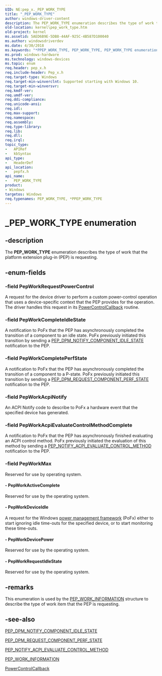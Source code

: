 ```yaml
---
UID: NE:pep_x._PEP_WORK_TYPE
title: "_PEP_WORK_TYPE"
author: windows-driver-content
description: The PEP_WORK_TYPE enumeration describes the type of work that the platform extension plug-in (PEP) is requesting.
old-location: kernel\pep_work_type.htm
old-project: kernel
ms.assetid: 5AED6B9E-5DB8-44AF-925C-4B587D100040
ms.author: windowsdriverdev
ms.date: 4/30/2018
ms.keywords: "*PPEP_WORK_TYPE, PEP_WORK_TYPE, PEP_WORK_TYPE enumeration [Kernel-Mode Driver Architecture], PepWorkAcpiEvaluateControlMethodComplete, PepWorkAcpiNotify, PepWorkActiveComplete, PepWorkCompleteIdleState, PepWorkCompletePerfState, PepWorkDeviceIdle, PepWorkDevicePower, PepWorkMax, PepWorkRequestIdleState, PepWorkRequestPowerControl, _PEP_WORK_TYPE, kernel.pep_work_type, pepfx/PEP_WORK_TYPE, pepfx/PepWorkAcpiEvaluateControlMethodComplete, pepfx/PepWorkAcpiNotify, pepfx/PepWorkActiveComplete, pepfx/PepWorkCompleteIdleState, pepfx/PepWorkCompletePerfState, pepfx/PepWorkDeviceIdle, pepfx/PepWorkDevicePower, pepfx/PepWorkMax, pepfx/PepWorkRequestIdleState, pepfx/PepWorkRequestPowerControl"
ms.prod: windows-hardware
ms.technology: windows-devices
ms.topic: enum
req.header: pep_x.h
req.include-header: Pep_x.h
req.target-type: Windows
req.target-min-winverclnt: Supported starting with Windows 10.
req.target-min-winversvr: 
req.kmdf-ver: 
req.umdf-ver: 
req.ddi-compliance: 
req.unicode-ansi: 
req.idl: 
req.max-support: 
req.namespace: 
req.assembly: 
req.type-library: 
req.lib: 
req.dll: 
req.irql: 
topic_type:
-	APIRef
-	kbSyntax
api_type:
-	HeaderDef
api_location:
-	pepfx.h
api_name:
-	PEP_WORK_TYPE
product:
- Windows
targetos: Windows
req.typenames: PEP_WORK_TYPE, *PPEP_WORK_TYPE
---
```


# _PEP_WORK_TYPE enumeration


## -description


The <b>PEP_WORK_TYPE</b> enumeration describes the type of work that the platform extension plug-in (PEP) is requesting.


## -enum-fields




### -field PepWorkRequestPowerControl

A request for the device driver to perform a custom power-control operation that uses a device-specific context that the PEP provides for the operation. The driver handles this request in its <a href="https://msdn.microsoft.com/library/windows/hardware/hh439564">PowerControlCallback</a> routine.


### -field PepWorkCompleteIdleState

A notification to PoFx that the PEP has asynchronously completed the transition of a component to an idle state. PoFx previously initiated this transition by sending a <a href="https://msdn.microsoft.com/en-us/library/windows/hardware/mt186759">PEP_DPM_NOTIFY_COMPONENT_IDLE_STATE</a> notification to the PEP.


### -field PepWorkCompletePerfState

A notification to PoFx that the PEP has asynchronously completed the transition of a component to a P-state. PoFx previously initiated this transition by sending a <a href="https://msdn.microsoft.com/en-us/library/windows/hardware/mt186852">PEP_DPM_REQUEST_COMPONENT_PERF_STATE</a> notification to the PEP.


### -field PepWorkAcpiNotify

An ACPI Notify code to describe to PoFx a hardware event that the specified device has generated.


### -field PepWorkAcpiEvaluateControlMethodComplete

A notification to PoFx that the PEP has asynchronously finished evaluating an ACPI control method. PoFx previously initiated the evaluation of this method by sending a <a href="https://msdn.microsoft.com/en-us/library/windows/hardware/mt186659">PEP_NOTIFY_ACPI_EVALUATE_CONTROL_METHOD</a> notification to the PEP.


### -field PepWorkMax

Reserved for use by operating system.


#### - PepWorkActiveComplete

Reserved for use by the operating system.


#### - PepWorkDeviceIdle

A request for the Windows <a href="https://msdn.microsoft.com/B08F8ABF-FD43-434C-A345-337FBB799D9B">power management framework</a> (PoFx) either to start ignoring idle time-outs for the specified device, or to start monitoring these time-outs.


#### - PepWorkDevicePower

Reserved for use by the operating system.


#### - PepWorkRequestIdleState

Reserved for use by the operating system.


## -remarks



This enumeration is used by the <a href="https://msdn.microsoft.com/library/windows/hardware/mt186864">PEP_WORK_INFORMATION</a> structure to describe the type of work item that the PEP is requesting.




## -see-also




<a href="https://msdn.microsoft.com/en-us/library/windows/hardware/mt186759">PEP_DPM_NOTIFY_COMPONENT_IDLE_STATE</a>



<a href="https://msdn.microsoft.com/en-us/library/windows/hardware/mt186852">PEP_DPM_REQUEST_COMPONENT_PERF_STATE</a>



<a href="https://msdn.microsoft.com/en-us/library/windows/hardware/mt186659">PEP_NOTIFY_ACPI_EVALUATE_CONTROL_METHOD</a>



<a href="https://msdn.microsoft.com/library/windows/hardware/mt186864">PEP_WORK_INFORMATION</a>



<a href="https://msdn.microsoft.com/library/windows/hardware/hh439564">PowerControlCallback</a>
 

 

